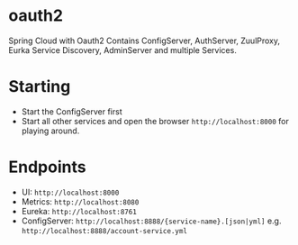 # oauth2
Spring Cloud with Oauth2
Contains ConfigServer, AuthServer, ZuulProxy, Eurka Service Discovery, AdminServer and multiple Services.

# Starting
* Start the ConfigServer first
* Start all other services and open the browser `http://localhost:8000` for playing around.

# Endpoints
* UI: `http://localhost:8000`
* Metrics: `http://localhost:8080`
* Eureka: `http://localhost:8761`
* ConfigServer: `http://localhost:8888/{service-name}.[json|yml]` e.g. `http://localhost:8888/account-service.yml`


